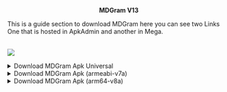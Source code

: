 <div align="center">

**MDGram V13**

</div>
This is a guide section to download MDGram here you can see two Links One that is hosted in ApkAdmin and another in Mega.

<br><img src="https://rcmods-apps.xyz/wp-content/uploads/2022/07/Recurso-74mpd.png">

<details>
 <summary>Download MDGram Apk Universal</summary>

<sup>
</sup>

</details>
<details>
 <summary>Download MDGram Apk (armeabi-v7a)</summary>

<sup>
</sup>

</details>
<details>
 <summary>Download MDGram Apk (arm64-v8a)</summary>

<sup>
</sup>

</details>
